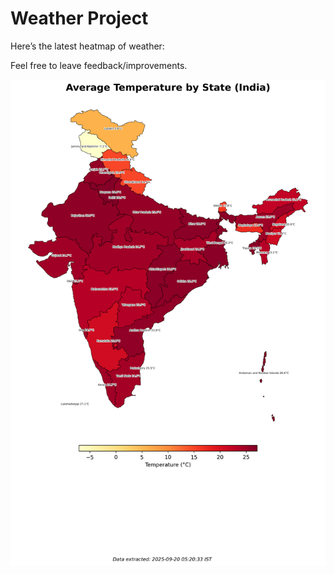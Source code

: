 # Weather Project

Here’s the latest heatmap of weather:

Feel free to leave feedback/improvements.

![India Heatmap](docs/assets/india_heatmap.png?v=CDEC4B)
